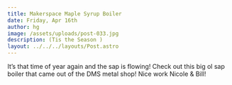 ```yaml
---
title: Makerspace Maple Syrup Boiler
date: Friday, Apr 16th
author: hg
image: /assets/uploads/post-033.jpg
description: (Tis the Season )
layout: ../../../layouts/Post.astro
---
```


It’s that time of year again and the sap is flowing! Check out this big ol sap boiler that came out of the DMS metal shop! Nice work Nicole & Bill!
